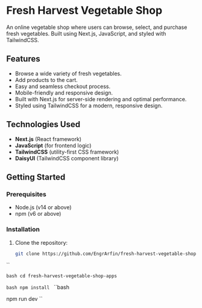 # Fresh Harvest Vegetable Shop

An online vegetable shop where users can browse, select, and purchase fresh vegetables. Built using Next.js, JavaScript, and styled with TailwindCSS.

## Features

- Browse a wide variety of fresh vegetables.
- Add products to the cart.
- Easy and seamless checkout process.
- Mobile-friendly and responsive design.
- Built with Next.js for server-side rendering and optimal performance.
- Styled using TailwindCSS for a modern, responsive design.

## Technologies Used

- **Next.js** (React framework)
- **JavaScript** (for frontend logic)
- **TailwindCSS** (utility-first CSS framework)
- **DaisyUI** (TailwindCSS component library)

## Getting Started

### Prerequisites

- Node.js (v14 or above)
- npm (v6 or above)

### Installation

1. Clone the repository:
   ```bash
   git clone https://github.com/EngrArfin/fresh-harvest-vegetable-shop-apps.git
``

``bash
cd fresh-harvest-vegetable-shop-apps
``

``bash
npm install
``
``bash

npm run dev
``

